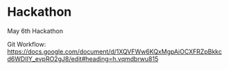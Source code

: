 # Hackathon
May 6th Hackathon

Git Workflow:
https://docs.google.com/document/d/1XQVFWw6KQxMgpAiOCXFRZpBkkcd6WDIIY_evpRO2gJ8/edit#heading=h.vqmdbrwu815

